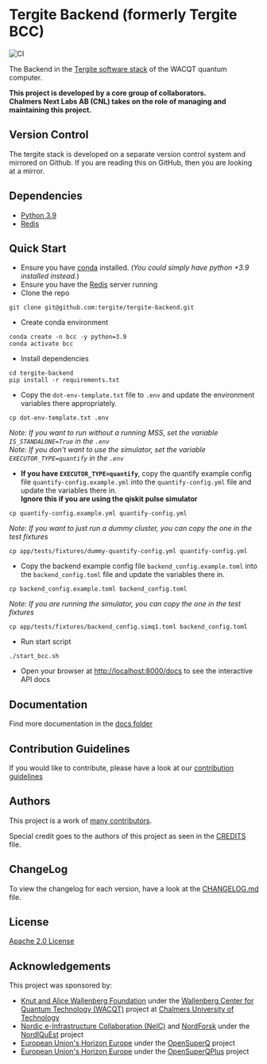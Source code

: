 # Tergite Backend (formerly Tergite BCC)

![CI](https://github.com/tergite/tergite-backend/actions/workflows/ci.yml/badge.svg)

The Backend in the [Tergite software stack](https://tergite.github.io/) of the WACQT quantum computer.

**This project is developed by a core group of collaborators.**    
**Chalmers Next Labs AB (CNL) takes on the role of managing and maintaining this project.**

## Version Control

The tergite stack is developed on a separate version control system and mirrored on Github.
If you are reading this on GitHub, then you are looking at a mirror. 

## Dependencies

- [Python 3.9](https://www.python.org/)
- [Redis](https://redis.io/)

## Quick Start

- Ensure you have [conda](https://docs.anaconda.com/free/miniconda/index.html) installed. 
 (_You could simply have python +3.9 installed instead._)
- Ensure you have the [Redis](https://redis.io/) server running
- Clone the repo

```shell
git clone git@github.com:tergite/tergite-backend.git
```

- Create conda environment

```shell
conda create -n bcc -y python=3.9
conda activate bcc
```

- Install dependencies

```shell
cd tergite-backend
pip install -r requirements.txt
```

- Copy the `dot-env-template.txt` file to `.env` and update the environment variables there appropriately.

```shell
cp dot-env-template.txt .env
```

_Note: If you want to run without a running MSS, set the variable `IS_STANDALONE=True` in the `.env`_  
_Note: If you don't want to use the simulator, set the variable `EXECUTOR_TYPE=quantify` in the `.env`_  

- **If you have `EXECUTOR_TYPE=quantify`**, copy the quantify example config file `quantify-config.example.yml` into 
 the `quantify-config.yml` file and update the variables there in.    
 **Ignore this if you are using the qiskit pulse simulator**

```shell
cp quantify-config.example.yml quantify-config.yml
```

_Note: If you want to just run a dummy cluster, you can copy the one in the test fixtures_

```shell
cp app/tests/fixtures/dummy-quantify-config.yml quantify-config.yml
```

- Copy the backend example config file `backend_config.example.toml` into the `backend_config.toml` file and update the variables there in.

```shell
cp backend_config.example.toml backend_config.toml
```

_Note: If you are running the simulator, you can copy the one in the test fixtures_

```shell
cp app/tests/fixtures/backend_config.simq1.toml backend_config.toml
```

- Run start script

```shell
./start_bcc.sh
```

- Open your browser at [http://localhost:8000/docs](http://localhost:8000/docs) to see the interactive API docs

## Documentation

Find more documentation in the [docs folder](./docs)

## Contribution Guidelines

If you would like to contribute, please have a look at our
[contribution guidelines](./CONTRIBUTING.md)

## Authors

This project is a work of
[many contributors](https://github.com/tergite/tergite-backend/graphs/contributors).

Special credit goes to the authors of this project as seen in the [CREDITS](./CREDITS.md) file.

## ChangeLog

To view the changelog for each version, have a look at
the [CHANGELOG.md](./CHANGELOG.md) file.

## License

[Apache 2.0 License](./LICENSE.txt)

## Acknowledgements

This project was sponsored by:

-   [Knut and Alice Wallenberg Foundation](https://kaw.wallenberg.org/en) under the [Wallenberg Center for Quantum Technology (WACQT)](https://www.chalmers.se/en/centres/wacqt/) project at [Chalmers University of Technology](https://www.chalmers.se)
-   [Nordic e-Infrastructure Collaboration (NeIC)](https://neic.no) and [NordForsk](https://www.nordforsk.org/sv) under the [NordIQuEst](https://neic.no/nordiquest/) project
-   [European Union's Horizon Europe](https://research-and-innovation.ec.europa.eu/funding/funding-opportunities/funding-programmes-and-open-calls/horizon-europe_en) under the [OpenSuperQ](https://cordis.europa.eu/project/id/820363) project
-   [European Union's Horizon Europe](https://research-and-innovation.ec.europa.eu/funding/funding-opportunities/funding-programmes-and-open-calls/horizon-europe_en) under the [OpenSuperQPlus](https://opensuperqplus.eu/) project
